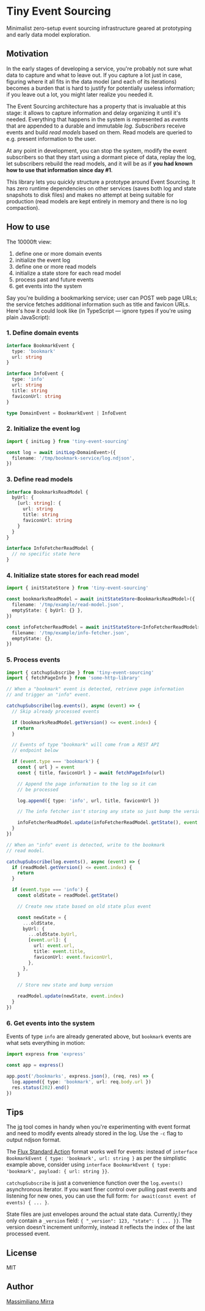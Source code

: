 # Tiny Event Sourcing

Minimalist zero-setup event sourcing infrastructure geared at prototyping and early data model exploration.

## Motivation

In the early stages of developing a service, you're probably not sure what data to capture and what to leave out. If you capture a lot just in case, figuring where it all fits in the data model (and each of its iterations) becomes a burden that is hard to justify for potentially useless information; if you leave out a lot, you might later realize you needed it.

The Event Sourcing architecture has a property that is invaluable at this stage: it allows to capture information and delay organizing it until it's needed. Everything that happens in the system is represented as _events_ that are appended to a durable and immutable _log_. _Subscribers_ receive events and build _read models_ based on them. Read models are queried to e.g. present information to the user.

At any point in development, you can stop the system, modify the event subscribers so that they start using a dormant piece of data, replay the log, let subscribers rebuild the read models, and it will be as if **you had known how to use that information since day #1**.

This library lets you quickly structure a prototype around Event Sourcing. It has zero runtime dependencies on other services (saves both log and state snapshots to disk files) and makes no attempt at being suitable for production (read models are kept entirely in memory and there is no log compaction).

## How to use

The 10000ft view:

1. define one or more domain events
2. initialize the event log
3. define one or more read models
4. initialize a state store for each read model
5. process past and future events
6. get events into the system

Say you're building a bookmarking service; user can POST web page URLs; the service fetches additional information such as title and favicon URLs. Here's how it could look like (in TypeScript — ignore types if you're using plain JavaScript):

### 1. Define domain events

```typescript
interface BookmarkEvent {
  type: 'bookmark'
  url: string
}

interface InfoEvent {
  type: 'info'
  url: string
  title: string
  faviconUrl: string
}

type DomainEvent = BookmarkEvent | InfoEvent
```

### 2. Initialize the event log

```typescript
import { initLog } from 'tiny-event-sourcing'

const log = await initLog<DomainEvent>({
  filename: '/tmp/bookmark-service/log.ndjson',
})
```

### 3. Define read models

```typescript
interface BookmarksReadModel {
  byUrl: {
    [url: string]: {
      url: string
      title: string
      faviconUrl: string
    }
  }
}

interface InfoFetcherReadModel {
  // no specific state here
}
```

### 4. Initialize state stores for each read model

```typescript
import { initStateStore } from 'tiny-event-sourcing'

const bookmarksReadModel = await initStateStore<BookmarksReadModel>({
  filename: '/tmp/example/read-model.json',
  emptyState: { byUrl: {} },
})

const infoFetcherReadModel = await initStateStore<InfoFetcherReadModel>({
  filename: '/tmp/example/info-fetcher.json',
  emptyState: {},
})
```

### 5. Process events

```typescript
import { catchupSubscribe } from 'tiny-event-sourcing'
import { fetchPageInfo } from 'some-http-library'

// When a "bookmark" event is detected, retrieve page information
// and trigger an "info" event.

catchupSubscribe(log.events(), async (event) => {
  // Skip already processed events

  if (bookmarksReadModel.getVersion() <= event.index) {
    return
  }

  // Events of type "bookmark" will come from a REST API
  // endpoint below

  if (event.type === 'bookmark') {
    const { url } = event
    const { title, faviconUrl } = await fetchPageInfo(url)

    // Append the page information to the log so it can
    // be processed

    log.append({ type: 'info', url, title, faviconUrl })

    // The info fetcher isn't storing any state so just bump the version

    infoFetcherReadModel.update(infoFetcherReadModel.getState(), event.index)
  }
})

// When an "info" event is detected, write to the bookmark
// read model.

catchupSubscribe(log.events(), async (event) => {
  if (readModel.getVersion() <= event.index) {
    return
  }

  if (event.type === 'info') {
    const oldState = readModel.getState()

    // Create new state based on old state plus event

    const newState = {
      ...oldState,
      byUrl: {
        ...oldState.byUrl,
        [event.url]: {
          url: event.url,
          title: event.title,
          faviconUrl: event.faviconUrl,
        },
      },
    }

    // Store new state and bump version

    readModel.update(newState, event.index)
  }
})
```

### 6. Get events into the system

Events of type `info` are already generated above, but `bookmark` events are what sets everything in motion:

```typescript
import express from 'express'

const app = express()

app.post('/bookmarks', express.json(), (req, res) => {
  log.append({ type: 'bookmark', url: req.body.url })
  res.status(202).end()
})
```

## Tips

The [jq](https://stedolan.github.io/jq/) tool comes in handy when you're experimenting with event format and need to modify events already stored in the log. Use the `-c` flag to output ndjson format.

The [Flux Standard Action](https://github.com/redux-utilities/flux-standard-action#flux-standard-action) format works well for events: instead of `interface BookmarkEvent { type: 'bookmark', url: string }` as per the simplistic example above, consider using `interface BookmarkEvent { type: 'bookmark', payload: { url: string }}`.

`catchupSubscribe` is just a convenience function over the `log.events()` asynchronous iterator. If you want finer control over pulling past events and listening for new ones, you can use the full form: `for await(const event of events) { ... }`.

State files are just envelopes around the actual state data. Currently,l they only contain a `_version` field: `{ "_version": 123, "state": { ... }}`. The version doesn't increment uniformly, instead it reflects the index of the last processed event.

## License

MIT

## Author

[Massimiliano Mirra](https://massimilianomirra.com/)
